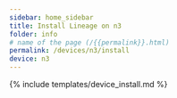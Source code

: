 ```yaml
---
sidebar: home_sidebar
title: Install Lineage on n3
folder: info
# name of the page (/{{permalink}}.html)
permalink: /devices/n3/install
device: n3
---
```

{% include templates/device_install.md %}
